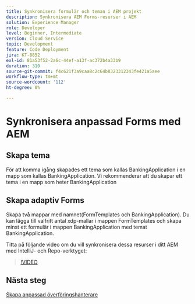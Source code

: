 ```yaml
---
title: Synkronisera formulär och teman i AEM projekt
description: Synkronisera AEM Forms-resurser i AEM
solution: Experience Manager
role: Developer
level: Beginner, Intermediate
version: Cloud Service
topic: Development
feature: Code Deployment
jira: KT-8852
exl-id: 81a53f52-2a6c-44ef-a13f-ac372b4a33b9
duration: 310
source-git-commit: f4c621f3a9caa8c2c64b8323312343fe421a5aee
workflow-type: tm+mt
source-wordcount: '112'
ht-degree: 0%

---
```


# Synkronisera anpassad Forms med AEM

## Skapa tema

För att komma igång skapades ett tema som kallas BankingApplication i en mapp som kallas BankingApplication. Vi rekommenderar att du skapar ett tema i en mapp som heter BankingApplication

## Skapa adaptiv Forms

Skapa två mappar med namnet(FormTemplates och BankingApplication). Du kan lägga till valfritt antal xdp-mallar i mappen FormTemplates och skapa minst ett formulär i mappen BankingApplication med temat BankingApplication.

Titta på följande video om du vill synkronisera dessa resurser i ditt AEM med IntelliJ- och Repo-verktyget:

>[!VIDEO](https://video.tv.adobe.com/v/336937?quality=12&learn=on)

## Nästa steg

[Skapa anpassad överföringshanterare](./custom-submit-to-servlet.md)
